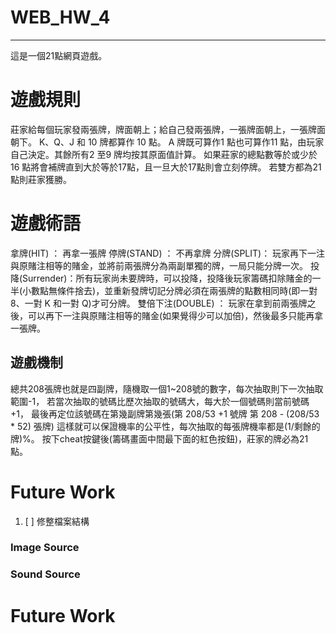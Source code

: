 # WEB_HW_4

---
這是一個21點網頁遊戲。

# 遊戲規則

莊家給每個玩家發兩張牌，牌面朝上；給自己發兩張牌，一張牌面朝上，一張牌面朝下。
K、Q、J 和 10 牌都算作 10 點。 A 牌既可算作1 點也可算作11 點，由玩家自己決定。其餘所有2 至9 牌均按其原面值計算。
如果莊家的總點數等於或少於16 點將會補牌直到大於等於17點，且一旦大於17點則會立刻停牌。
若雙方都為21點則莊家獲勝。


# 遊戲術語

拿牌(HIT) ： 再拿一張牌
停牌(STAND) ： 不再拿牌 
分牌(SPLIT)： 玩家再下一注與原賭注相等的賭金，並將前兩張牌分為兩副單獨的牌，一局只能分牌一次。
投降(Surrender)：所有玩家尚未要牌時，可以投降，投降後玩家籌碼扣除賭金的一半(小數點無條件捨去)，並重新發牌切記分牌必須在兩張牌的點數相同時(即一對 8、一對 K 和一對 Q)才可分牌。
雙倍下注(DOUBLE) ： 玩家在拿到前兩張牌之後，可以再下一注與原賭注相等的賭金(如果覺得少可以加倍)，然後最多只能再拿一張牌。

## 遊戲機制

總共208張牌也就是四副牌，隨機取一個1~208號的數字，每次抽取則下一次抽取範圍-1，
若當次抽取的號碼比歷次抽取的號碼大，每大於一個號碼則當前號碼+1，
最後再定位該號碼在第幾副牌第幾張(第 208/53 +1 號牌 第 208 - (208/53 * 52) 張牌)
這樣就可以保證機率的公平性，每次抽取的每張牌機率都是(1/剩餘的牌)%。
按下cheat按鍵後(籌碼畫面中間最下面的紅色按鈕)，莊家的牌必為21點。

# Future Work

1. [ ] 修整檔案結構

### Image Source

### Sound Source

# Future Work
